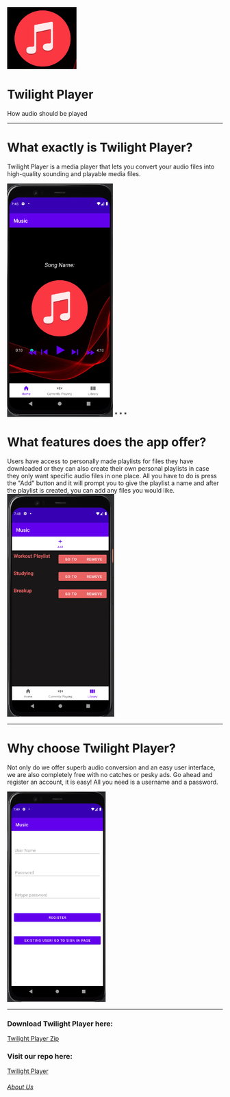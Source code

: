 <img src="Screenshot 2022-04-21 8.40.58 PM.png" alt="Logo">

# Twilight Player


How audio should be played


* * *

What exactly is Twilight Player?
================================

Twilight Player is a media player that lets you convert your audio files into high-quality sounding and playable media files. 

<img src="Screenshot 2022-04-21 8.26.43 PM.png" alt = "Main">
* * *

What features does the app offer?
=================================

Users have access to personally made playlists for files they have downloaded or they can also create their own personal playlists in case they only want specific audio files in one place. All you have to do is press the "Add" button and it will prompt you to give the playlist a name and after the playlist is created, you can add any files you would like. <img src="Screenshot 2022-04-21 8.25.45 PM.png" alt="Playlists">

* * *

Why choose Twilight Player?
===========================

Not only do we offer superb audio conversion and an easy user interface, we are also completely free with no catches or pesky ads. Go ahead and register an account, it is easy! All you need is a username and a password. 

<img src="Screenshot 2022-04-21 8.32.06 PM.png" alt="Sign Up">

* * *


### Download Twilight Player here:
<a href="Twilight-ex-master.zip" download> Twilight Player Zip </a>

### Visit our repo here:
<a href ="https://github.com/SCCapstone/Twilight-ex.git"> Twilight Player</a>

###### [About Us](https://github.com/SCCapstone/Twilight-Player/blob/gh-pages/About-us.md)

